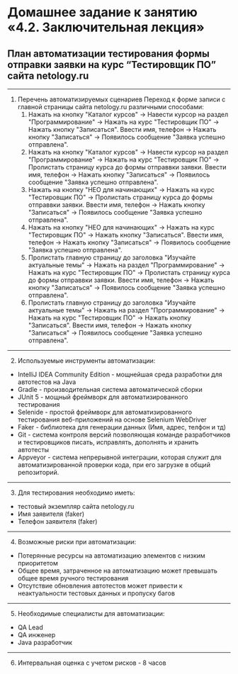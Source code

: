 # Домашнее задание к занятию «4.2. Заключительная лекция»

## План автоматизации тестирования формы отправки заявки на курс “Тестировщик ПО” сайта netology.ru

***

1. Перечень автоматизируемых сценариев
Переход к форме записи с главной страницы сайта netology.ru различными способами:
    1. Нажать на кнопку "Каталог курсов" -> Навести курсор на раздел "Программирование" -> Нажать на курс "Тестировщик ПО" -> Нажать кнопку "Записаться". Ввести имя, телефон -> Нажать кнопку "Записаться" -> Появилось сообщение "Заявка успешно отправлена".
    2. Нажать на кнопку "Каталог курсов" -> Навести курсор на раздел "Программирование" -> Нажать на курс "Тестировщик ПО" -> Пролистать страницу курса до формы отправвки заявки. Ввести имя, телефон -> Нажать кнопку "Записаться" -> Появилось сообщение "Заявка успешно отправлена".
    3. Нажать на кнопку "НЕО для начинающих" -> Нажать на курс "Тестировщик ПО" -> Пролистать страницу курса до формы отправвки заявки. Ввести имя, телефон -> Нажать кнопку "Записаться" -> Появилось сообщение "Заявка успешно отправлена".
    4. Нажать на кнопку "НЕО для начинающих" -> Нажать на курс "Тестировщик ПО" ->  Нажать кнопку "Записаться". Ввести имя, телефон -> Нажать кнопку "Записаться" -> Появилось сообщение "Заявка успешно отправлена".
    5. Пролистать главную страницу до заголовка "Изучайте актуальные темы" -> Нажать на раздел "Программирование" -> Нажать на курс "Тестировщик ПО" -> Пролистать страницу курса до формы отправвки заявки. Ввести имя, телефон -> Нажать кнопку "Записаться" -> Появилось сообщение "Заявка успешно отправлена".
    6. Пролистать главную страницу до заголовка "Изучайте актуальные темы" -> Нажать на раздел "Программирование" -> Нажать на курс "Тестировщик ПО" -> Нажать кнопку "Записаться". Ввести имя, телефон -> Нажать кнопку "Записаться" -> Появилось сообщение "Заявка успешно отправлена".

***

2. Используемые инструменты автоматизации:
* IntelliJ IDEA Community Edition -  мощнейшая среда разработки для автотестов на Java
* Gradle - производительная система автоматической сборки
* JUnit 5 - мощный фреймворк для автоматизированного тестирования
* Selenide - простой фреймворк для автоматизированного тестирования веб-приложений на основе Selenium WebDriver
* Faker - библиотека для генерации данных (Имя, адрес, телфон и тд)
* Git - система контроля версий позволяющая команде разработчиков и тестировщиков писать, исправлять, дополнять и хранить автотесты
* Appveyor - система непрерывной интеграции, которая служит для автоматизированной проверки кода, при его загрузке в общий репозиторий.  

***

3. Для тестирования необходимо иметь:
- тестовый экземпляр сайта netology.ru
- Имя заявителя (faker)
- Телефон заявителя (faker)

***

4. Возможные риски при автоматизации:
- Потерянные ресурсы на автоматизацию элементов с низким приоритетом
- Общее время, затраченное на автоматизацию может превышать общее время ручного тестирования
- Отсутствие обновления автотестов может привести к неактуальности тестовых данных и пропуску багов

***
        
5. Необходимые специалисты для автоматизации:
- QA Lead
- QA инженер
- Java разработчик

***

6. Интервальная оценка с учетом рисков - 8 часов
